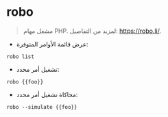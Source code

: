 # robo

> مشغل مهام PHP.
> لمزيد من التفاصيل: <https://robo.li/>.

- عرض قائمة الأوامر المتوفرة:

`robo list`

- تشغيل أمر محدد:

`robo {{foo}}`

- محاكاة تشغيل أمر محدد:

`robo --simulate {{foo}}`
